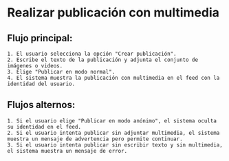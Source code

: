 # Realizar publicación con multimedia

## Flujo principal:
    1. El usuario selecciona la opción "Crear publicación".
    2. Escribe el texto de la publicación y adjunta el conjunto de imágenes o videos.
    3. Elige "Publicar en modo normal".
    4. El sistema muestra la publicación con multimedia en el feed con la identidad del usuario.

## Flujos alternos:
    1. Si el usuario elige "Publicar en modo anónimo", el sistema oculta su identidad en el feed.
    2. Si el usuario intenta publicar sin adjuntar multimedia, el sistema muestra un mensaje de advertencia pero permite continuar.
    3. Si el usuario intenta publicar sin escribir texto y sin multimedia, el sistema muestra un mensaje de error.